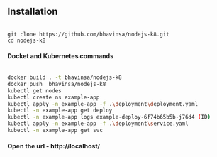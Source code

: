 

## Installation

```

git clone https://github.com/bhavinsa/nodejs-k8.git
cd nodejs-k8

```


#### Docket and Kubernetes commands


```bash

docker build . -t bhavinsa/nodejs-k8
docker push  bhavinsa/nodejs-k8
kubectl get nodes
kubectl create ns example-app
kubectl apply -n example-app -f .\deployment\deployment.yaml
kubectl -n example-app get deploy
kubectl -n example-app logs example-deploy-6f74b65b5b-j76d4 (ID)
kubectl apply -n example-app -f .\deployment\service.yaml
kubectl -n example-app get svc

```


#### Open the url - http://localhost/

